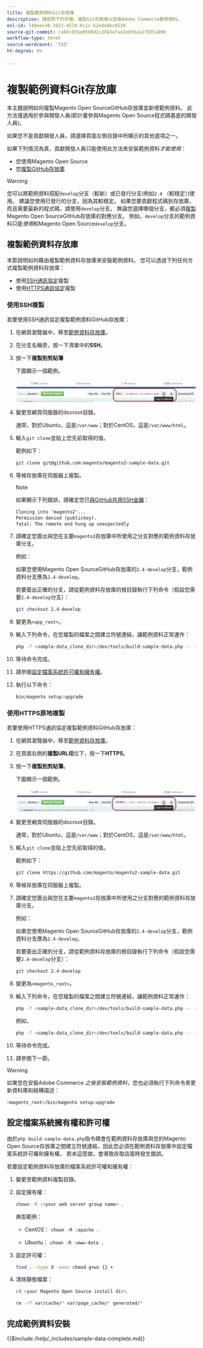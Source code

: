 ```yaml
---
title: 複製範例資料Git存放庫
description: 請依照下列步驟，複製Git存放庫以安裝Adobe Commerce範例資料。
exl-id: 748eee30-2821-457d-9c1c-62ede8bc0510
source-git-commit: ca8dc855e0598d2c3d43afae2e055aa27035a09b
workflow-type: tm+mt
source-wordcount: '733'
ht-degree: 0%

---
```


# 複製範例資料Git存放庫

本主題說明如何複製Magento Open SourceGitHub存放庫並新增範例資料。 此方法僅適用於參與開發人員(即計畫參與Magento Open Source程式碼基底的開發人員)。

如果您不是貢獻開發人員，請選擇頁面左側目錄中所顯示的其他選項之一。

如果下列情況為真，貢獻開發人員只能使用此方法來安裝範例資料&#x200B;*才能使用*：

* 您使用Magento Open Source
* 您[複製GitHub存放庫](https://developer.adobe.com/commerce/contributor/guides/install/clone-repository/)

>[!WARNING]
>
>您可以將範例資料搭配`develop`分支（較新）或已發行分支(例如`2.4` （較穩定）)使用。 建議您使用已發行的分支，因為其較穩定。 如果您要貢獻程式碼到存放庫，而且需要最新的程式碼，請使用`develop`分支。 無論您選擇哪個分支，都必須[複製](https://developer.adobe.com/commerce/contributor/guides/install/clone-repository/)Magento Open SourceGitHub存放庫的對應分支。 例如，`develop`分支的範例資料只能&#x200B;*使用*&#x200B;和Magento Open Source`develop`分支。

## 複製範例資料存放庫

本節說明如何藉由複製範例資料存放庫來安裝範例資料。 您可以透過下列任何方式複製範例資料存放庫：

* 使用[SSH通訊協定](#clone-with-ssh)複製
* 使用[HTTPS通訊協定](#clone-with-https)複製

### 使用SSH複製

若要使用SSH通訊協定複製範例資料GitHub存放庫：

1. 在網頁瀏覽器中，移至[範例資料存放庫](https://github.com/magento/magento2-sample-data)。
1. 在分支名稱旁，按一下清單中的&#x200B;**SSH**。
1. 按一下&#x200B;**複製到剪貼簿**

   下圖顯示一個範例。

   ![使用SSH複製GitHub存放庫](../../assets/installation/install_mage2_clone-ssh.png)

1. 變更至網頁伺服器的docroot目錄。

   通常，對於Ubuntu，這是`/var/www`；對於CentOS，這是`/var/www/html`。

1. 輸入`git clone`並貼上您先前取得的值。

   範例如下：

   ```bash
   git clone git@github.com:magento/magento2-sample-data.git
   ```

1. 等候存放庫在伺服器上複製。

   >[!NOTE]
   >
   >如果顯示下列錯誤，請確定您已[與GitHub共用SSH金鑰](https://docs.github.com/articles/generating-ssh-keys/)：<br>

   ```
   Cloning into 'magento2'...
   Permission denied (publickey).
   fatal: The remote end hung up unexpectedly
   ```

1. 請確定您簽出與您在主要`magento2`存放庫中所使用之分支對應的範例資料存放庫分支。

   例如：

   如果您使用Magento Open SourceGitHub存放庫的`2.4-develop`分支，範例資料分支應為`2.4-develop`。

   若要簽出正確的分支，請從範例資料存放庫的根目錄執行下列命令（假設您需要`2.4-develop`分支）：

   ```bash
   git checkout 2.4-develop
   ```

1. 變更為`<app_root>`。
1. 輸入下列命令，在您複製的檔案之間建立符號連結，讓範例資料正常運作：

   ```bash
   php -f <sample-data_clone_dir>/dev/tools/build-sample-data.php -- --ce-source="<path_to_your_magento_instance>"
   ```

1. 等待命令完成。

1. 請參閱[設定檔案系統許可權和擁有權](#set-file-system-ownership-and-permissions)。

1. 執行以下命令：

   ```bash
   bin/magento setup:upgrade
   ```

### 使用HTTPS原地複製

若要使用HTTPS通訊協定複製範例資料GitHub存放庫：

1. 在網頁瀏覽器中，移至[範例資料存放庫](https://github.com/magento/magento2-sample-data)。
1. 在頁面右側的&#x200B;**複製URL**&#x200B;欄位下，按一下&#x200B;**HTTPS**。
1. 按一下&#x200B;**複製到剪貼簿**。

   下圖顯示一個範例。

   ![使用HTTPS複製GitHub存放庫](../../assets/installation/install_mage2_clone-https.png)

1. 變更至網頁伺服器的docroot目錄。

   通常，對於Ubuntu，這是`/var/www`；對於CentOS，這是`/var/www/html`。

1. 輸入`git clone`並貼上您先前取得的值。

   範例如下：

   ```bash
   git clone https://github.com/magento/magento2-sample-data.git
   ```

1. 等候存放庫在伺服器上複製。
1. 請確定您簽出與您在主要`magento2`存放庫中所使用之分支對應的範例資料存放庫分支。

   例如：

   如果您使用Magento Open SourceGitHub存放庫的`2.4-develop`分支，範例資料分支應為`2.4-develop`。

   若要簽出正確的分支，請從範例資料存放庫的根目錄執行下列命令（假設您需要`2.4-develop`分支）：

   ```bash
   git checkout 2.4-develop
   ```

1. 變更為`<magento_root>`。
1. 輸入下列命令，在您複製的檔案之間建立符號連結，讓範例資料正常運作：

   ```bash
   php -f <sample-data_clone_dir>/dev/tools/build-sample-data.php -- --ce-source="<path_to_your_magento_instance>"
   ```

   例如，

   ```bash
   php -f <sample-data_clone_dir>/dev/tools/build-sample-data.php -- --ce-source="/var/www/magento2"
   ```

1. 等待命令完成。
1. 請參閱下一節。

>[!WARNING]
>
>如果您在安裝Adobe Commerce *之後安裝範例資料*，您也必須執行下列命令來更新資料庫和結構描述：
>
>```bash
><magento_root>/bin/magento setup:upgrade
>```

## 設定檔案系統擁有權和許可權

由於`php build-sample-data.php`指令碼會在範例資料存放庫與您的Magento Open Source存放庫之間建立符號連結，因此您必須在範例資料存放庫中設定檔案系統許可權和擁有權。 若未這麼做，會導致存取店面時發生錯誤。

若要設定範例資料存放庫的檔案系統許可權和擁有權：

1. 變更至範例資料複製目錄。
1. 設定擁有權：

   ```bash
   chown -R :<your web server group name> .
   ```

   典型範例：

   * CentOS： `chown -R :apache .`

   * Ubuntu： `chown -R :www-data .`

1. 設定許可權：

   ```bash
   find . -type d -exec chmod g+ws {} +
   ```

1. 清除靜態檔案：

   ```bash
   cd <your Magento Open Source install dir>
   ```

   ```bash
   rm -rf var/cache/* var/page_cache/* generated/*
   ```

## 完成範例資料安裝

{{$include /help/_includes/sample-data-complete.md}}

